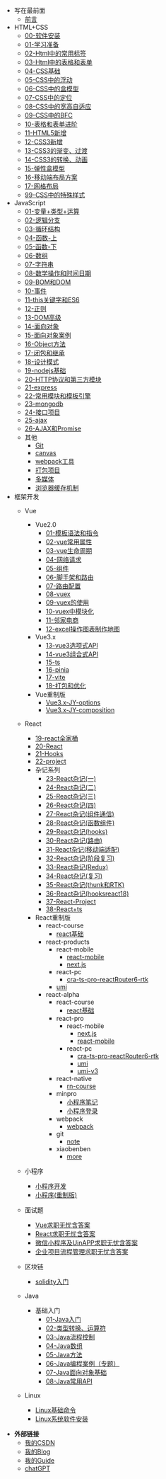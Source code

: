 <!-- _sidebar.md -->
<!-- 网页左边的侧边栏 -->

* 写在最前面
  * [前言](README.md) <!--注意这里是相对路径-->
* HTML+CSS
  * [00-软件安装](md/HTML+CSS/00-软件安装.md)
  * [01-学习准备](md/HTML+CSS/01-学习准备.md)
  * [02-Html中的常用标签](md/HTML+CSS/02-Html中的常用标签.md)
  * [03-Html中的表格和表单](md/HTML+CSS/03-Html中的表格和表单.md)
  * [04-CSS基础](md/HTML+CSS/04-CSS基础.md)
  * [05-CSS中的浮动](md/HTML+CSS/05-CSS中的浮动.md)
  * [06-CSS中的盒模型](md/HTML+CSS/06-CSS中的盒模型.md)
  * [07-CSS中的定位](md/HTML+CSS/07-CSS中的定位.md)
  * [08-CSS中的宽高自适应](md/HTML+CSS/08-CSS中的宽高自适应.md)
  * [09-CSS中的BFC](md/HTML+CSS/09-CSS中的BFC.md)
  * [10-表格和表单进阶](md/HTML+CSS/10-表格和表单进阶.md)
  * [11-HTML5新增](md/HTML+CSS/11-HTML5新增.md)
  * [12-CSS3新增](md/HTML+CSS/12-CSS3新增.md)
  * [13-CSS3的渐变、过渡](md/HTML+CSS/13-CSS3的渐变、过渡.md)
  * [14-CSS3的转换、动画](md/HTML+CSS/14-CSS3的转换、动画.md)
  * [15-弹性盒模型](md/HTML+CSS/15-弹性盒模型.md)
  * [16-移动端布局方案](md/HTML+CSS/16-移动端布局方案.md)
  * [17-网格布局](md/HTML+CSS/17-网格布局.md)
  * [99-CSS中的特殊样式](md/HTML+CSS/99-CSS中的特殊样式.md)
* JavaScript
  * [01-变量+类型+运算](md/JavaScript/01-变量+类型+运算.md)
  * [02-逻辑分支](md/JavaScript/02-逻辑分支.md)
  * [03-循环结构](md/JavaScript/03-循环结构.md)
  * [04-函数-上](md/JavaScript/04-函数-上.md)
  * [05-函数-下](md/JavaScript/05-函数-下.md)
  * [06-数组](md/JavaScript/06-数组.md)
  * [07-字符串](md/JavaScript/07-字符串.md)
  * [08-数学操作和时间日期](md/JavaScript/08-数学操作和时间日期.md)
  * [09-BOM和DOM](md/JavaScript/09-BOM和DOM.md)
  * [10-事件](md/JavaScript/10-事件.md)
  * [11-this关键字和ES6](md/JavaScript/11-this关键字和ES6.md)
  * [12-正则](md/JavaScript/12-正则.md)
  * [13-DOM高级](md/JavaScript/13-DOM高级.md)
  * [14-面向对象](md/JavaScript/14-面向对象.md)
  * [15-面向对象案例](md/JavaScript/15-面向对象案例.md)
  * [16-Object方法](md/JavaScript/16-Object方法.md)
  * [17-闭包和继承](md/JavaScript/17-闭包和继承.md)
  * [18-设计模式](md/JavaScript/18-设计模式.md)
  * [19-nodejs基础](md/JavaScript/19-nodejs基础.md)
  * [20-HTTP协议和第三方模块](md/JavaScript/20-HTTP协议和第三方模块.md)
  * [21-express](md/JavaScript/21-express.md)
  * [22-常用模块和模板引擎](md/JavaScript/22-常用模块和模板引擎.md)
  * [23-mongodb](md/JavaScript/23-mongodb.md)
  * [24-接口项目](md/JavaScript/24-接口项目.md)
  * [25-ajax](md/JavaScript/25-ajax.md)
  * [26-AJAX和Promise](md/JavaScript/26-AJAX和Promise.md)
  * 其他
    * [Git](md/JavaScript/27-Git.md)
    * [canvas](md/JavaScript/28-canvas.md)
    * [webpack工具](md/JavaScript/webpack工具.md)
    * [打包项目](md/JavaScript/打包项目.md)
    * [多媒体](md/JavaScript/多媒体.md)
    * [浏览器缓存机制](md/JavaScript/浏览器缓存机制-笔记.md)
* 框架开发
  * Vue
    * Vue2.0
      * [01-模板语法和指令](md/框架开发/01-模板语法和指令.md)
      * [02-vue常用属性](md/框架开发/02-vue常用属性.md)
      * [03-vue生命周期](md/框架开发/03-vue生命周期.md)
      * [04-网络请求](md/框架开发/04-网络请求.md)
      * [05-组件](md/框架开发/05-组件.md)
      * [06-脚手架和路由](md/框架开发/06-脚手架和路由.md)
      * [07-路由配置](md/框架开发/07-路由配置.md)
      * [08-vuex](md/框架开发/08-vuex.md)
      * [09-vuex的使用](md/框架开发/09-vuex的使用.md)
      * [10-vuex中模块化](md/框架开发/10-vuex中模块化.md)
      * [11-邻家电商](md/框架开发/11-邻家电商.md)
      * [12-excel操作图表制作地图](md/框架开发/12-excel操作图表制作地图.md)
    * Vue3.x
      * [13-vue3选项式API](md/框架开发/13-vue3选项式API.md)
      * [14-vue3组合式API](md/框架开发/14-vue3组合式API.md)
      * [15-ts](md/框架开发/15-ts.md)
      * [16-pinia](md/框架开发/16-pinia.md)
      * [17-vite](md/框架开发/17-vite.md)
      * [18-打包和优化](md/框架开发/18-打包和优化.md)
    * Vue重制版
      * [Vue3.x-JY-options](md/框架开发/vue/Vue3.x-JY-options.md)
      * [Vue3.x-JY-composition](md/框架开发/vue/Vue3.x-JY-composition.md)
  * React
    * [19-react全家桶](md/框架开发/19-react.js.md)
    * [20-React](md/框架开发/20-React.md)
    * [21-Hooks](md/框架开发/21-Hooks.md)
    * [22-project](md/框架开发/22-project.md)
    * 杂记系列
      * [23-React杂记(一)](md/框架开发/23-React杂记（一）.md)
      * [24-React杂记(二)](md/框架开发/24-React杂记（二）.md)
      * [25-React杂记(三)](md/框架开发/25-React杂记（三）.md)
      * [26-React杂记(四)](md/框架开发/26-React杂记（四）.md)
      * [27-React杂记(组件通信)](md/框架开发/27-React杂记（组件通信）.md)
      * [28-React杂记(函数组件)](md/框架开发/28-React杂记(函数组件).md)
      * [29-React杂记(hooks)](md/框架开发/29-React杂记(hooks).md)
      * [30-React杂记(路由)](md/框架开发/30-React杂记(路由).md)
      * [31-React杂记(移动端适配)](md/框架开发/31-React杂记(移动端适配).md)
      * [32-React杂记(阶段复习)](md/框架开发/32-React杂记(阶段复习).md)
      * [33-React杂记(Redux)](md/框架开发/33-React杂记(Redux).md)
      * [34-React杂记(复习)](md/框架开发/34-React杂记(复习).md)
      * [35-React杂记(thunk和RTK)](md/框架开发/35-React杂记(thunk和RTK).md)
      * [36-React杂记(hooksreact18)](md/框架开发/36-React杂记(hooksreact18).md)
      * [37-React-Project](md/框架开发/37-React-Project.md)
      * [38-React+ts](md/框架开发/38-react+ts.md)
    * React重制版
      * react-course
        * [react基础](md/框架开发/react/react-course/react基础.md)
      * react-products
        * react-mobile
          * [react-mobile](md/框架开发/react/react-products/react-mobile/react-mobile.md)
          * [next.js](md/框架开发/react/react-products/react-mobile/next.js.md)
        * react-pc
          * [cra-ts-pro-reactRouter6-rtk](md/框架开发/react/react-products/react-pc/cra-ts-pro-reactRouter6-rtk.md)
        * [umi](md/框架开发/react/react-products/umi.md)
      * react-alpha
        * react-course
          * [react基础](md/框架开发/react/react-alpha/react-course/react基础.md)
        * react-pro
          * react-mobile
            * [next.js](md/框架开发/react/react-alpha/react-pro/react-mobile/next.js.md)
            * [react-mobile](md/框架开发/react/react-alpha/react-pro/react-mobile/react-mobile.md)
          * react-pc
            * [cra-ts-pro-reactRouter6-rtk](md/框架开发/react/react-alpha/react-pro/react-pc/cra-ts-pro-reactRouter6-rtk.md)
            * [umi](md/框架开发/react/react-alpha/react-pro/react-pc/umi.md)
            * [umi-v3](md/框架开发/react/react-alpha/react-pro/react-pc/umi-v3.md)
        * react-native
          * [rn-course](md/框架开发/react/react-alpha/react-native/rn-course.md)
        * minpro
          * [小程序笔记](md/框架开发/react/react-alpha/minpro/小程序笔记.md)
          * [小程序登录](md/框架开发/react/react-alpha/minpro/小程序登录.md)
        * webpack
          * [webpack](md/框架开发/react/react-alpha/webpack/webpack.md)
        * git
          * [note](md/框架开发/react/react-alpha/git/note.md)
        * xiaobenben
          * [more](md/框架开发/react/react-alpha/xiaobenben/more.md)
  * 小程序
    * [小程序开发](md/框架开发/40-小程序.md)
    * [小程序(重制版)](md/框架开发/41-小程序(重制版).md)

  * 面试题
    * [Vue求职无忧含答案](md/面试题/Vue求职无忧含答案.md)
    * [React求职无忧含答案](md/面试题/React求职无忧含答案.md)
    * [微信小程序及UinAPP求职无忧含答案](md/面试题/微信小程序及UinAPP求职无忧含答案.md)
    * [企业项目流程管理求职无忧含答案](md/面试题/企业项目流程管理求职无忧含答案.md)
  
  * 区块链
    * [solidity入门](md/Web3.0/solidity入门.md)

  * Java
    * 基础入门
      * [01-Java入门](md/Java/01-Java入门.md)
      * [02-类型转换、运算符](md/Java/02-类型转换、运算符.md)
      * [03-Java流程控制](md/Java/03-Java流程控制.md)
      * [04-Java数组](md/Java/04-Java数组.md)
      * [05-Java方法](md/Java/05-Java方法.md)
      * [06-Java编程案例（专题）](md/Java/06-Java编程案例（专题）.md)
      * [07-Java面向对象基础](md/Java/07-Java面向对象基础.md)
      * [08-Java常用API](md/Java/08-Java常用API.md)
  * Linux
    * [Linux基础命令](md/Linux/Linux基础命令.md)
    * [Linux系统软件安装](md/Linux/Linux系统软件安装.md)

 - **外部链接**
   - [我的CSDN](https://blog.csdn.net/qq_60306931)
   - [我的Blog](https://angelxyj.gitee.io/xuxiaomo.blog/)
   - [我的Guide](https://angelxyj.gitee.io/xuxiaomo.guide/)
   - [chatGPT](https://angelxyj.gitee.io/xuxiaomo.blog/ChatGPT/)